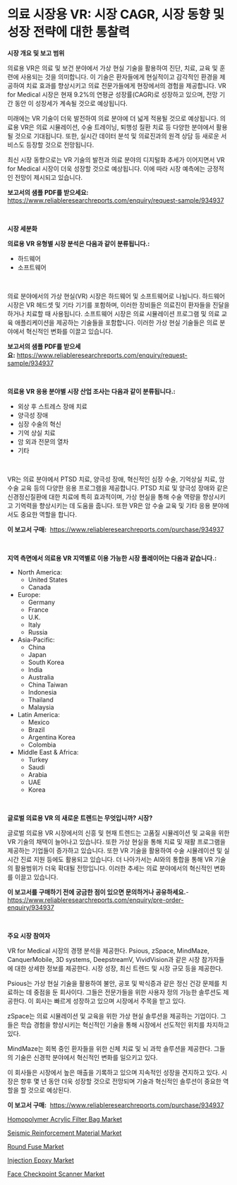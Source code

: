 <p><h1>의료 시장용 VR: 시장 CAGR, 시장 동향 및 성장 전략에 대한 통찰력</h1></p><p><strong>시장 개요 및 보고 범위</strong></p>
<p><p>의료용 VR은 의료 및 보건 분야에서 가상 현실 기술을 활용하여 진단, 치료, 교육 및 훈련에 사용되는 것을 의미합니다. 이 기술은 환자들에게 현실적이고 감각적인 환경을 제공하여 치료 효과를 향상시키고 의료 전문가들에게 현장에서의 경험을 제공합니다. VR for Medical 시장은 현재 9.2%의 연평균 성장률(CAGR)로 성장하고 있으며, 전망 기간 동안 이 성장세가 계속될 것으로 예상됩니다.</p><p>미래에는 VR 기술이 더욱 발전하여 의료 분야에 더 넓게 적용될 것으로 예상됩니다. 의료용 VR은 의료 시뮬레이션, 수술 트레이닝, 퇴행성 질환 치료 등 다양한 분야에서 활용될 것으로 기대됩니다. 또한, 실시간 데이터 분석 및 의료진과의 원격 상담 등 새로운 서비스도 등장할 것으로 전망됩니다.</p><p>최신 시장 동향으로는 VR 기술의 발전과 의료 분야의 디지털화 추세가 이어지면서 VR for Medical 시장이 더욱 성장할 것으로 예상됩니다. 이에 따라 시장 예측에는 긍정적인 전망이 제시되고 있습니다.</p></p>
<p><strong>보고서의 샘플 PDF를 받으세요:</strong> <a href="https://www.reliableresearchreports.com/enquiry/request-sample/934937">https://www.reliableresearchreports.com/enquiry/request-sample/934937</a></p>
<p>&nbsp;</p>
<p><strong>시장 세분화</strong></p>
<p><strong>의료용 VR 유형별 시장 분석은 다음과 같이 분류됩니다.:</strong></p>
<p><ul><li>하드웨어</li><li>소프트웨어</li></ul></p>
<p>&nbsp;</p>
<p><p>의료 분야에서의 가상 현실(VR) 시장은 하드웨어 및 소프트웨어로 나뉩니다. 하드웨어 시장은 VR 헤드셋 및 기타 기기를 포함하며, 이러한 장비들은 의료진이 환자들을 진달을하거나 치료할 때 사용됩니다. 소프트웨어 시장은 의료 시뮬레이션 프로그램 및 의료 교육 애플리케이션을 제공하는 기술들을 포함합니다. 이러한 가상 현실 기술들은 의료 분야에서 혁신적인 변화를 이끌고 있습니다.</p></p>
<p><strong>보고서의 샘플 PDF를 받으세요:</strong>&nbsp;<a href="https://www.reliableresearchreports.com/enquiry/request-sample/934937">https://www.reliableresearchreports.com/enquiry/request-sample/934937</a></p>
<p>&nbsp;</p>
<p><strong> 의료용 VR 응용 분야별 시장 산업 조사는 다음과 같이 분류됩니다.:</strong></p>
<p><ul><li>외상 후 스트레스 장애 치료</li><li>양극성 장애</li><li>심장 수술의 혁신</li><li>기억 상실 치료</li><li>암 외과 전문의 열차</li><li>기타</li></ul></p>
<p>&nbsp;</p>
<p><p>VR는 의료 분야에서 PTSD 치료, 양극성 장애, 혁신적인 심장 수술, 기억상실 치료, 암 수술 교육 등의 다양한 응용 프로그램을 제공합니다. PTSD 치료 및 양극성 장애와 같은 신경정신질환에 대한 치료에 특히 효과적이며, 가상 현실을 통해 수술 역량을 향상시키고 기억력을 향상시키는 데 도움을 줍니다. 또한 VR은 암 수술 교육 및 기타 응용 분야에서도 중요한 역할을 합니다.</p></p>
<p><strong>이 보고서 구매:</strong>&nbsp; <a href="https://www.reliableresearchreports.com/purchase/934937">https://www.reliableresearchreports.com/purchase/934937</a></p>
<p>&nbsp;</p>
<p><strong>지역 측면에서 의료용 VR 지역별로 이용 가능한 시장 플레이어는 다음과 같습니다.:</strong></p>
<p><ul>
    <li>
        North America:
        <ul>
            <li>United States</li>
            <li>Canada</li>
        </ul>
    </li>
    <li>
        Europe:
        <ul>
            <li>Germany</li>
            <li>France</li>
            <li>U.K.</li>
            <li>Italy</li>
            <li>Russia</li>
        </ul>
    </li>
    <li>
        Asia-Pacific:
        <ul>
            <li>China</li>
            <li>Japan</li>
            <li>South Korea</li>
            <li>India</li>
            <li>Australia</li>
            <li>China Taiwan</li>
            <li>Indonesia</li>
            <li>Thailand</li>
            <li>Malaysia</li>
        </ul>
    </li>
    <li>
        Latin America:
        <ul>
            <li>Mexico</li>
            <li>Brazil</li>
            <li>Argentina Korea</li>
            <li>Colombia</li>
        </ul>
    </li>
    <li>
        Middle East & Africa:
        <ul>
            <li>Turkey</li>
            <li>Saudi</li>
            <li>Arabia</li>
            <li>UAE</li>
            <li>Korea</li>
        </ul>
    </li>
    </ul></p>
<p>&nbsp;</p>
<p><strong>글로벌 의료용 VR 의 새로운 트렌드는 무엇입니까? 시장?</strong></p>
<p><p>글로벌 의료용 VR 시장에서의 신흥 및 현재 트렌드는 고품질 시뮬레이션 및 교육을 위한 VR 기술의 채택이 늘어나고 있습니다. 또한 가상 현실을 통해 치료 및 재활 프로그램을 제공하는 기업들이 증가하고 있습니다. 또한 VR 기술을 활용하여 수술 시뮬레이션 및 실시간 진료 지원 등에도 활용되고 있습니다. 더 나아가서는 AI와의 통합을 통해 VR 기술의 활용범위가 더욱 확대될 전망입니다. 이러한 추세는 의료 분야에서의 혁신적인 변화를 이끌고 있습니다.</p></p>
<p><strong>이 보고서를 구매하기 전에 궁금한 점이 있으면 문의하거나 공유하세요.</strong>- <a href="https://www.reliableresearchreports.com/enquiry/pre-order-enquiry/934937">https://www.reliableresearchreports.com/enquiry/pre-order-enquiry/934937</a></p>
<p>&nbsp;</p>
<p><strong>주요 시장 참여자</strong></p>
<p><p>VR for Medical 시장의 경쟁 분석을 제공한다. Psious, zSpace, MindMaze, CanquerMobile, 3D systems, DeepstreamV, VividVision과 같은 시장 참가자들에 대한 상세한 정보를 제공한다. 시장 성장, 최신 트렌드 및 시장 규모 등을 제공한다. </p><p>Psious는 가상 현실 기술을 활용하여 불안, 공포 및 박식증과 같은 정신 건강 문제를 치료하는 데 중점을 둔 회사이다. 그들은 전문가들을 위한 사용자 정의 가능한 솔루션도 제공한다. 이 회사는 빠르게 성장하고 있으며 시장에서 주목을 받고 있다. </p><p>zSpace는 의료 시뮬레이션 및 교육을 위한 가상 현실 솔루션을 제공하는 기업이다. 그들은 학습 경험을 향상시키는 혁신적인 기술을 통해 시장에서 선도적인 위치를 차지하고 있다. </p><p>MindMaze는 회복 중인 환자들을 위한 신체 치료 및 뇌 과학 솔루션을 제공한다. 그들의 기술은 신경학 분야에서 혁신적인 변화를 일으키고 있다. </p><p>이 회사들은 시장에서 높은 매출을 기록하고 있으며 지속적인 성장을 견지하고 있다. 시장은 향후 몇 년 동안 더욱 성장할 것으로 전망되며 기술과 혁신적인 솔루션이 중요한 역할을 할 것으로 예상된다.</p></p>
<p><strong>이 보고서 구매:</strong>&nbsp;&nbsp;<a href="https://www.reliableresearchreports.com/purchase/934937">https://www.reliableresearchreports.com/purchase/934937</a></p>
<p><p><a href="https://sudsy-motorcycle-bbc.notion.site/Homopolymer-Acrylic-Filter-Bag-Market-Dynamics-2024-2031-Also-about-Its-Market-Trends-Projections--c90a92db2b7940c8bae8169f52ece226">Homopolymer Acrylic Filter Bag Market</a></p><p><a href="https://meowing-canidae-761.notion.site/Global-Seismic-Reinforcement-Material-Market-by-Types-Applications-and-Major-Players-with-Regiona-5b5ccb5a0fc545c4bfee05fab63f7a51">Seismic Reinforcement Material Market</a></p><p><a href="https://view.publitas.com/reportprime-1/round-fuse-market-analysis-examines-its-scope-on-growth-opportunities-and-forecasted-trends-spanning-from-2024-to-2031/">Round Fuse Market</a></p><p><a href="https://view.publitas.com/reportprime-1/injection-epoxy-market-growth-market-trends-covid-19-impact-and-forecasts-for-period-from-2024-2031/">Injection Epoxy Market</a></p><p><a href="https://github.com/Glendatilghmankmgz0rbhwpy/Market-Research-Report-List-1/blob/main/face-checkpoint-scanner-market.md">Face Checkpoint Scanner Market</a></p></p>
